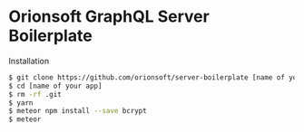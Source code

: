 # Orionsoft GraphQL Server Boilerplate

Installation

```sh
$ git clone https://github.com/orionsoft/server-boilerplate [name of your app]
$ cd [name of your app]
$ rm -rf .git
$ yarn
$ meteor npm install --save bcrypt
$ meteor
```
